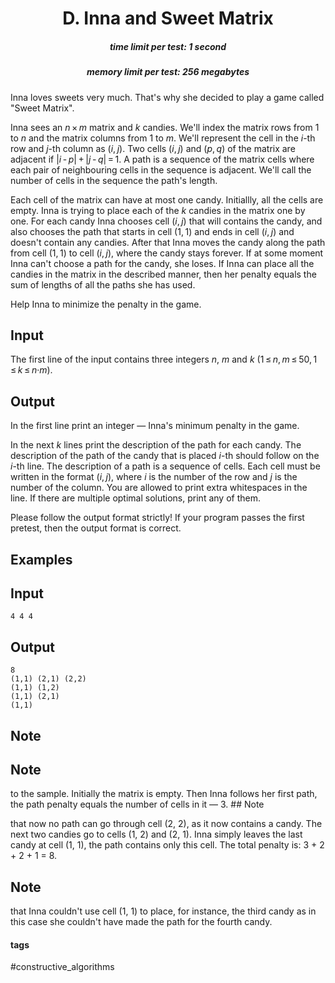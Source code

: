 <h1 style='text-align: center;'> D. Inna and Sweet Matrix</h1>

<h5 style='text-align: center;'>time limit per test: 1 second</h5>
<h5 style='text-align: center;'>memory limit per test: 256 megabytes</h5>

Inna loves sweets very much. That's why she decided to play a game called "Sweet Matrix".

Inna sees an *n* × *m* matrix and *k* candies. We'll index the matrix rows from 1 to *n* and the matrix columns from 1 to *m*. We'll represent the cell in the *i*-th row and *j*-th column as (*i*, *j*). Two cells (*i*, *j*) and (*p*, *q*) of the matrix are adjacent if |*i* - *p*| + |*j* - *q*| = 1. A path is a sequence of the matrix cells where each pair of neighbouring cells in the sequence is adjacent. We'll call the number of cells in the sequence the path's length.

Each cell of the matrix can have at most one candy. Initiallly, all the cells are empty. Inna is trying to place each of the *k* candies in the matrix one by one. For each candy Inna chooses cell (*i*, *j*) that will contains the candy, and also chooses the path that starts in cell (1, 1) and ends in cell (*i*, *j*) and doesn't contain any candies. After that Inna moves the candy along the path from cell (1, 1) to cell (*i*, *j*), where the candy stays forever. If at some moment Inna can't choose a path for the candy, she loses. If Inna can place all the candies in the matrix in the described manner, then her penalty equals the sum of lengths of all the paths she has used.

Help Inna to minimize the penalty in the game.

## Input

The first line of the input contains three integers *n*, *m* and *k* (1 ≤ *n*, *m* ≤ 50, 1 ≤ *k* ≤ *n*·*m*).

## Output

In the first line print an integer — Inna's minimum penalty in the game.

In the next *k* lines print the description of the path for each candy. The description of the path of the candy that is placed *i*-th should follow on the *i*-th line. The description of a path is a sequence of cells. Each cell must be written in the format (*i*, *j*), where *i* is the number of the row and *j* is the number of the column. You are allowed to print extra whitespaces in the line. If there are multiple optimal solutions, print any of them.

Please follow the output format strictly! If your program passes the first pretest, then the output format is correct.

## Examples

## Input


```
4 4 4  

```
## Output


```
8  
(1,1) (2,1) (2,2)  
(1,1) (1,2)  
(1,1) (2,1)  
(1,1)  

```
## Note

## Note

 to the sample. Initially the matrix is empty. Then Inna follows her first path, the path penalty equals the number of cells in it — 3. ## Note

 that now no path can go through cell (2, 2), as it now contains a candy. The next two candies go to cells (1, 2) and (2, 1). Inna simply leaves the last candy at cell (1, 1), the path contains only this cell. The total penalty is: 3 + 2 + 2 + 1 = 8.

## Note

 that Inna couldn't use cell (1, 1) to place, for instance, the third candy as in this case she couldn't have made the path for the fourth candy.



#### tags 

#constructive_algorithms 